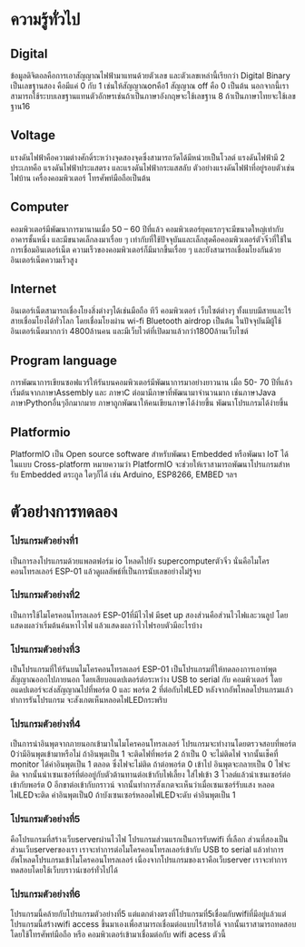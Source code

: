 # ความรู้ทั่วไป

## Digital

ข้อมูลดิจิตอลคือการเอาสัญญาณไฟฟ้ามาแทนด้วยตัวเลข และตัวเลขเหล่านี้เรียกว่า Digital Binary เป็นเลขฐานสอง คือมีแค่ 0 กับ 1 เช่นให้สัญญาณonคือ1 สัญญาณ off คือ 0 เป็นต้น นอกจากนี้เราสามารถใช้ระบบเลขฐานแทนตัวอักษรเช่นถ้าเป็นภาษาอังกฤษจะใช้เลขฐาน 8 ถ้าเป็นภาษาไทยจะใช้เลขฐาน16

## Voltage

แรงดันไฟฟ้าคือความต่างศักดิ์ระหว่างจุดสองจุดซึ่งสามารถวัดได้มีหน่วยเป็นโวลต์ แรงดันไฟฟ้ามี 2 ประเภทคือ แรงดันไฟฟ้าประแสตรง และแรงดันไฟฟ้ากระแสสลับ ตัวอย่างแรงดันไฟฟ้าที่อยู่รอบตัวเช่น ไฟบ้าน เครื่องคอมพิวเตอร์ โทรศัพท์มือถือเป็นต้น

## Computer

คอมพิวเตอร์มีพัฒนาการมานานเมื่อ 50 – 60 ปีที่แล้ว คอมพิวเตอร์ยุคแรกๆจะมีขนาดใหญ่เท่ากับอาคารชั้นหนึ่ง และมีขนาดเล็กลงมาเรื่อย ๆ เท่ากับที่ใช้ปัจจุบันและเล็กสุดคือคอมพิวเตอร์ตัวจิ๋วที่ใช้ในการเชื่อมอินเตอร์เน็ต ความเร็วของคอมพิวเตอร์ก็มีมากขึ้นเรื่อย ๆ และยังสามารถเชื่อมโยงกันด้วยอินเตอร์เน็ตความเร็วสูง

## Internet

อินเตอร์เน็ตสามารถเชื่องโยงสิ่งต่างๆได้เช่นมือถือ ทีวี คอมพิวเตอร์ เว็บไซต์ต่างๆ ทั้งแบบมีสายและไร้สายเชื่อมโยงได้ทั่วโลก โดยเชื่อมโยงผ่าน wi-fi Bluetooth airdrop เป็นต้น ในปัจจุบันมีผู้ใช้อินเตอร์เน็ตมากกว่า 4800ล้านคน และมีเว็บไวต์ที่เปิดมาแล้วกว่า1800ล้านเว็บไซต์

## Program language

การพัฒนาการเขียนซอฟแวร์ให้รันบนคอมพิวเตอร์มีพัฒนาการมาอย่างยาวนาน เมื่อ 50- 70 ปีที่แล้ว เริ่มต้นจากภาษาAssembly และ ภาษาC ต่อมามีภาษาที่พัฒนามาจำนวนมาก เช่นภาษาJava ภาษาPythonอื่นๆอีกมากมาย ภาษาถูกพัฒนาให้คนเขียนภาษาได้ง่ายขึ้น พัฒนาโปรแกรมได้ง่ายขึ้น

## Platformio

PlatformIO เป็น Open source software สําหรับพัฒนา Embedded หรือพัฒนา IoT ได้ในแบบ Cross-platform หมายความว่า PlatformIO จะช่วยให้เราสามารถพัฒนาโปรแกรมสําหรับ Embedded ตระกูล ใดๆก็ได้ เช่น Arduino, ESP8266, EMBED ฯลฯ

# ตัวอย่างการทดลอง

### โปรแกรมตัวอย่างที่1
เป็นการลงโปรแกรมด้วยแพลตฟอร์ม io โหลดไปยัง supercomputerตัวจิ๋ว นั่นคือไมโครคอนโทรลเลอร์ ESP-01 แล้วดูผลลัพธ์ที่เป็นการนับเลขอย่างไม่รู้จบ

### โปรแกรมตัวอย่างที่2 
เป็นการใช้ไมโครคอนโทรลเลอร์ ESP-01ที่มีไวไฟ มีset up สองส่วนคือส่วนไวไฟและวนลูป โดยแสดงผลว่าเริ่มต้นค้นหาไวไฟ แล้วแสดงผลว่าไวไฟรอบตัวมีอะไรบ้าง

### โปรแกรมตัวอย่างที่3
เป็นโปรแกรมที่ให้รันบนไมโครคอนโทรลเลอร์ ESP-01 เป็นโปรแกรมที่ให้ทดลองการเอาท์พุตสัญญาณออกไปภายนอก โดยเสียบอแดปเตอร์ต่อระหว่าง USB to serial กับ คอมพิวเตอร์ โดยอแดปเตอร์จะส่งสัญญาณไปที่พอร์ต 0 และ พอร์ต 2 ที่ต่อกับไฟLED หลังจากอัพโหลดโปรแกรมแล้วทำการรันโปรแกรม จะสังเกตเห็นหลอดไฟLEDกระพริบ

### โปรแกรมตัวอย่างที่4  
เป็นการนำอินพุตจากภายนอกเข้ามาในไมโครคอนโทรลเลอร์ โปรแกรมจะทำงานโดยตรวจสอบที่พอร์ต 0ว่ามีอินพุตเข้ามาหรือไม่ ถ้าอินพุตเป็น 1 จะติดไฟที่พอร์ต 2 ถ้าเป็น 0 จะไม่ติดไฟ จากนั้นเช็คที่ monitor ได้ค่าอินพุตเป็น 1 ตลอด ซึ่งไฟจะไม่ติด ถ้าต่อพอร์ต 0 เข้าไป อินพุตจะกลายเป็น 0 ไฟจะติด จากนั้นนำเซนเซอร์ที่ต่ออยู่กับตัวต้านทานต่อเข้ากับไฟเลี้ยง ใส่ไฟเข้า 3 โวลต์แล้วนำเซนเซอร์ต่อเข้ากับพอร์ต 0 อีกขาต่อเข้ากับกราวน์ จากนั้นทำการสังเกตจะเห็นว่าเมื่อเซนเซอร์รับแสง หลอดไฟLEDจะติด ค่าอินพุตเป็น0 ถ้าบังเซนเซอร์หลอดไฟLEDจะดับ ค่าอินพุตเป็น 1

### โปรแกรมตัวอย่างที่5 
คือโปรแกรมที่สร้างเว็บserverผ่านไวไฟ โปรแกรมส่วนแรกเป็นการรับwifi ที่เลือก ส่วนที่สองเป็นส่วนเว็บserverของเรา เราจะทำการต่อไมโครคอนโทรลเลอร์เข้ากับ USB to serial แล้วทำการอัพโหลดโปรแกรมเข้าไมโครคอนโทรลเลอร์ เนื่องจากโปรแกรมของเราคือเว็บserver เราจะทำการทดสอบโดยใช้เว็บบราวน์เซอร์ทั่วไปได้

### โปรแกรมตัวอย่างที่6 
โปรแกรมนี้คล้ายกับโปรแกรมตัวอย่างที่5 แต่แตกต่างตรงที่โปรแกรมที่5เชื่อมกับwifiที่มีอยู่แล้วแต่โปรแกรมนี้สร้างwifi access ขึ้นมาเองเพื่อสามารถเชื่อมต่อแบบไร้สายได้ จากนั้นเราสามารถทดสอบโดยใช้โทรศัพท์มือถือ หรือ คอมพิวเตอร์เข้ามาเชื่อมต่อกับ wifi acess ตัวนี้
